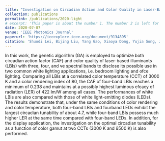 ```yaml
---
title: "Investigation on Circadian Action and Color Quality in Laser-Based Illuminant for General Lighting and Display"
collection: publications
permalink: /publications/2020-light
# excerpt: 'This paper is about the number 1. The number 2 is left for future work.'
date: 2020-07-07
venue: 'IEEE Photonics Journal'
paperurl: 'https://ieeexplore.ieee.org/document/9134895'
citation: 'Shuodi Lei, Bijing Liu, Yang Gao, Xiaoya Dong, Yujia Gong, Jian Xu, Yunxin Xu, Dong Wang, Ziquan Guo, Tingzhu Wu, <b>Chenliang Zhou</b>, Zongjian Cai, Yijun Lu, Zhong Chen. (2020). &quot;Investigation on Circadian Action and Color Quality in Laser-Based Illuminant for General Lighting and Display.&quot; <i>IEEE Photonics Journal,</i> vol. 12, no. 4, pp. 1-9, Aug. 2020, Art no. 8200509, doi: 10.1109/JPHOT.2020.3007529.'
---
```

In this work, the genetic algorithm (GA) is employed to optimize both circadian action factor (CAF) and color quality of laser-based illuminants (LBIs) with three, four, and ve spectral bands to disclose its possible use in two common white lighting applications, i.e. bedroom lighting and ofce lighting. Comparing all LBIs at a correlated color temperature (CCT) of 3000 K and a color rendering index of 80, the CAF of four-band LBIs reaches a minimum of 0.238 and maintains at a possibly highest luminous efcacy of radiation (LER) of 422 lm/W among all cases. The performances of white LBIs are also compared with those of white light-emitting diodes (LEDs). The results demonstrate that, under the same conditions of color rendering and color temperature, both four-band LBIs and fourband LEDs exhibit the largest circadian tunability of about 4.7, while four-band LBIs possess much higher LER at the same time compared with four-band LEDs. In addition, for the display application, the investigation on the optimal circadian tunability as a function of color gamut at two CCTs (3000 K and 6500 K) is also performed.


  